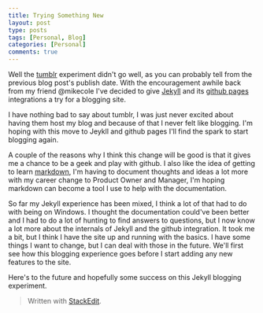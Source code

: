 ```yaml
---
title: Trying Something New
layout: post
type: posts
tags: [Personal, Blog]
categories: [Personal]
comments: true
---
```


Well the [tumblr](https://www.tumblr.com/) experiment didn't go well, as you can probably tell from the previous blog post's publish date.  With the encouragement awhile back from my friend @mikecole I've decided to give [Jekyll](https://jekyllrb.com/) and its [github pages](https://pages.github.com/) integrations a try for a blogging site.  

I have nothing bad to say about tumblr, I was just never excited about having them host my blog and because of that I never felt like blogging.  I'm hoping with this move to Jeykll and github pages I'll find the spark to start blogging again.

A couple of the reasons why I think this change will be good is that it gives me a chance to be a geek and play with github.  I also like the idea of getting to learn [markdown](https://daringfireball.net/projects/markdown/), I'm having to document thoughts and ideas a lot more with my career change to Product Owner and Manager, I'm hoping markdown can become a tool I use to help with the documentation.  

So far my Jekyll experience has been mixed, I think a lot of that had to do with being on Windows.  I thought the documentation could've been better and I had to do a lot of hunting to find answers to questions, but I now know a lot more about the internals of Jekyll and the github integration.  It took me a bit, but I think I have the site up and running with the basics.  I have some things I want to change, but I can deal with those in the future.  We'll first see how this blogging experience goes before I start adding any new features to the site.

Here's to the future and hopefully some success on this Jekyll blogging experiment.    

> Written with [StackEdit](https://stackedit.io/).